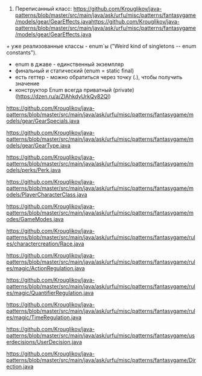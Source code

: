 
1. Переписанный класс:
https://github.com/Krouglikov/java-patterns/blob/master/src/main/java/ask/urfu/misc/patterns/fantasygame/models/gear/GearEffects.javahttps://github.com/Krouglikov/java-patterns/blob/master/src/main/java/ask/urfu/misc/patterns/fantasygame/models/gear/GearEffects.java



\+ уже реализованные классы - enum\`ы ("Weird kind of singletons -- enum constants").

- enum в джаве - единственный экземпляр
- финальный и статический (enum = static final)
- есть геттер - можно обратиться через точку (.), чтобы получить значение
-  конструктор Enum всегда приватный (private) (https://dzen.ru/a/ZIAhkdyUrkQy82Ql)

https://github.com/Krouglikov/java-patterns/blob/master/src/main/java/ask/urfu/misc/patterns/fantasygame/models/gear/GearSpecials.java

https://github.com/Krouglikov/java-patterns/blob/master/src/main/java/ask/urfu/misc/patterns/fantasygame/models/gear/GearType.java

https://github.com/Krouglikov/java-patterns/blob/master/src/main/java/ask/urfu/misc/patterns/fantasygame/models/perks/Perk.java

https://github.com/Krouglikov/java-patterns/blob/master/src/main/java/ask/urfu/misc/patterns/fantasygame/models/PlayerCharacterClass.java

https://github.com/Krouglikov/java-patterns/blob/master/src/main/java/ask/urfu/misc/patterns/fantasygame/modes/GameModes.java

https://github.com/Krouglikov/java-patterns/blob/master/src/main/java/ask/urfu/misc/patterns/fantasygame/rules/charactercreation/Race.java

https://github.com/Krouglikov/java-patterns/blob/master/src/main/java/ask/urfu/misc/patterns/fantasygame/rules/magic/ActionRegulation.java

https://github.com/Krouglikov/java-patterns/blob/master/src/main/java/ask/urfu/misc/patterns/fantasygame/rules/magic/QuantifierRegulation.java

https://github.com/Krouglikov/java-patterns/blob/master/src/main/java/ask/urfu/misc/patterns/fantasygame/rules/magic/TimeRegulation.java

https://github.com/Krouglikov/java-patterns/blob/master/src/main/java/ask/urfu/misc/patterns/fantasygame/userdecisions/UserDecision.java

https://github.com/Krouglikov/java-patterns/blob/master/src/main/java/ask/urfu/misc/patterns/fantasygame/Direction.java
